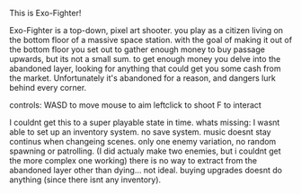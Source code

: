 This is Exo-Fighter!

Exo-Fighter is a top-down, pixel art shooter. you play as a citizen living on the bottom floor of a massive space station. with the goal of making it out of the bottom floor you set out to gather enough money to buy passage upwards, but its not a small sum.
to get enough money you delve into the abandoned layer, looking for anything that could get you some cash from the market. Unfortunately it's abandoned for a reason, and dangers lurk behind every corner.

controls:
  WASD to move
  mouse to aim
  leftclick to shoot
  F to interact

I couldnt get this to a super playable state in time.
whats missing:
  I wasnt able to set up an inventory system.
  no save system.
  music doesnt stay continus when changeing scenes.
  only one enemy variation, no random spawning or patrolling. (I did actualy make two enemies, but i couldnt get the more complex one working)
  there is no way to extract from the abandoned layer other than dying... not ideal.
  buying upgrades doesnt do anything (since there isnt any inventory).

